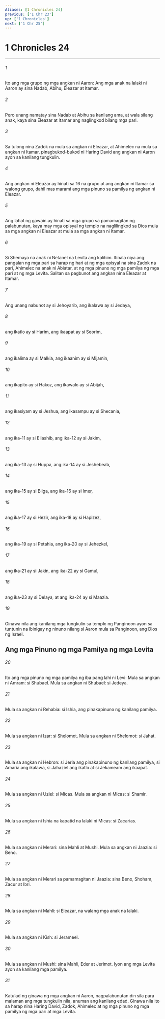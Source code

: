 ```yaml
---
Aliases: [1 Chronicles 24]
previous: ['1 Chr 23']
up: ['1 Chronicles']
next: ['1 Chr 25']
---
```

# 1 Chronicles 24

***

###### 1
Ito ang mga grupo ng mga angkan ni Aaron: Ang mga anak na lalaki ni Aaron ay sina Nadab, Abihu, Eleazar at Itamar. 

###### 2
Pero unang namatay sina Nadab at Abihu sa kanilang ama, at wala silang anak, kaya sina Eleazar at Itamar ang naglingkod bilang mga pari. 

###### 3
Sa tulong nina Zadok na mula sa angkan ni Eleazar, at Ahimelec na mula sa angkan ni Itamar, pinagbukod-bukod ni Haring David ang angkan ni Aaron ayon sa kanilang tungkulin. 

###### 4
Ang angkan ni Eleazar ay hinati sa 16 na grupo at ang angkan ni Itamar sa walong grupo, dahil mas marami ang mga pinuno sa pamilya ng angkan ni Eleazar. 

###### 5
Ang lahat ng gawain ay hinati sa mga grupo sa pamamagitan ng palabunutan, kaya may mga opisyal ng templo na naglilingkod sa Dios mula sa mga angkan ni Eleazar at mula sa mga angkan ni Itamar. 

###### 6
Si Shemaya na anak ni Netanel na Levita ang kalihim. Itinala niya ang pangalan ng mga pari sa harap ng hari at ng mga opisyal na sina Zadok na pari, Ahimelec na anak ni Abiatar, at ng mga pinuno ng mga pamilya ng mga pari at ng mga Levita. Salitan sa pagbunot ang angkan nina Eleazar at Itamar. 

###### 7
Ang unang nabunot ay si Jehoyarib, ang ikalawa ay si Jedaya, 

###### 8
ang ikatlo ay si Harim, ang ikaapat ay si Seorim, 

###### 9
ang ikalima ay si Malkia, ang ikaanim ay si Mijamin, 

###### 10
ang ikapito ay si Hakoz, ang ikawalo ay si Abijah, 

###### 11
ang ikasiyam ay si Jeshua, ang ikasampu ay si Shecania, 

###### 12
ang ika-11 ay si Eliashib, ang ika-12 ay si Jakim, 

###### 13
ang ika-13 ay si Huppa, ang ika-14 ay si Jeshebeab, 

###### 14
ang ika-15 ay si Bilga, ang ika-16 ay si Imer, 

###### 15
ang ika-17 ay si Hezir, ang ika-18 ay si Hapizez, 

###### 16
ang ika-19 ay si Petahia, ang ika-20 ay si Jehezkel, 

###### 17
ang ika-21 ay si Jakin, ang ika-22 ay si Gamul, 

###### 18
ang ika-23 ay si Delaya, at ang ika-24 ay si Maazia. 

###### 19
Ginawa nila ang kanilang mga tungkulin sa templo ng Panginoon ayon sa tuntunin na ibinigay ng ninuno nilang si Aaron mula sa Panginoon, ang Dios ng Israel.

## Ang mga Pinuno ng mga Pamilya ng mga Levita 

###### 20
Ito ang mga pinuno ng mga pamilya ng iba pang lahi ni Levi: Mula sa angkan ni Amram: si Shubael. Mula sa angkan ni Shubael: si Jedeya. 

###### 21
Mula sa angkan ni Rehabia: si Ishia, ang pinakapinuno ng kanilang pamilya. 

###### 22
Mula sa angkan ni Izar: si Shelomot. Mula sa angkan ni Shelomot: si Jahat. 

###### 23
Mula sa angkan ni Hebron: si Jeria ang pinakapinuno ng kanilang pamilya, si Amaria ang ikalawa, si Jahaziel ang ikatlo at si Jekameam ang ikaapat. 

###### 24
Mula sa angkan ni Uziel: si Micas. Mula sa angkan ni Micas: si Shamir. 

###### 25
Mula sa angkan ni Ishia na kapatid na lalaki ni Micas: si Zacarias. 

###### 26
Mula sa angkan ni Merari: sina Mahli at Mushi. Mula sa angkan ni Jaazia: si Beno. 

###### 27
Mula sa angkan ni Merari sa pamamagitan ni Jaazia: sina Beno, Shoham, Zacur at Ibri. 

###### 28
Mula sa angkan ni Mahli: si Eleazar, na walang mga anak na lalaki. 

###### 29
Mula sa angkan ni Kish: si Jerameel. 

###### 30
Mula sa angkan ni Mushi: sina Mahli, Eder at Jerimot. Iyon ang mga Levita ayon sa kanilang mga pamilya. 

###### 31
Katulad ng ginawa ng mga angkan ni Aaron, nagpalabunutan din sila para malaman ang mga tungkulin nila, anuman ang kanilang edad. Ginawa nila ito sa harap nina Haring David, Zadok, Ahimelec at ng mga pinuno ng mga pamilya ng mga pari at mga Levita.
